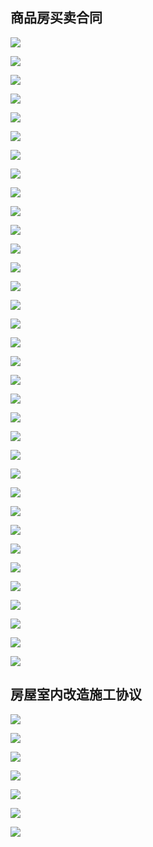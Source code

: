 ## 商品房买卖合同

![](https://cdn.nlark.com/yuque/0/2022/jpeg/22813151/1666406035411-c0161809-0cd3-4d00-a211-3ab1a1c990f1.jpeg)

![](https://cdn.nlark.com/yuque/0/2022/jpeg/22813151/1666406033102-042fb5c7-09b9-4654-b32c-07c08d9c9dad.jpeg)

![](https://cdn.nlark.com/yuque/0/2022/jpeg/22813151/1666406029922-a58ff512-2b1b-4a7b-8e93-5b7f6dd54010.jpeg)

![](https://cdn.nlark.com/yuque/0/2022/jpeg/22813151/1666406027111-d068bd58-0a58-429a-863b-fa3497e74ced.jpeg)

![](https://cdn.nlark.com/yuque/0/2022/jpeg/22813151/1666406066972-d3f79825-67d2-4883-b293-5020518e6b3d.jpeg)

![](https://cdn.nlark.com/yuque/0/2022/jpeg/22813151/1666406064285-4233285e-8c8f-44f1-bcaa-799add70b8be.jpeg)

![](https://cdn.nlark.com/yuque/0/2022/jpeg/22813151/1666406027111-d068bd58-0a58-429a-863b-fa3497e74ced.jpeg)

![](https://cdn.nlark.com/yuque/0/2022/jpeg/22813151/1666406058692-c118f754-5127-4f5b-bb44-b445f13dc0aa.jpeg)

![](https://cdn.nlark.com/yuque/0/2022/jpeg/22813151/1666406055502-96df579c-416f-40b7-b853-bc3b4a150c7e.jpeg)

![](https://cdn.nlark.com/yuque/0/2022/jpeg/22813151/1666406053213-e30c6839-e7ee-4c4c-8142-64b084665639.jpeg)

![](https://cdn.nlark.com/yuque/0/2022/jpeg/22813151/1666406037907-60f9d217-9fed-475f-934b-aa523da5348b.jpeg)

![](https://cdn.nlark.com/yuque/0/2022/jpeg/22813151/1666406024504-85aad0a4-ec86-4760-9d46-8ebcd831590d.jpeg)

![](https://cdn.nlark.com/yuque/0/2022/jpeg/22813151/1666406022013-ab7a3245-b2e7-4297-bb51-0eeabb925e41.jpeg)

![](https://cdn.nlark.com/yuque/0/2022/jpeg/22813151/1666406018832-c80e38b5-acd3-4577-bbd1-7b94fc47808a.jpeg)

![](https://cdn.nlark.com/yuque/0/2022/jpeg/22813151/1666406014609-16eaa3b6-cd65-4b8f-a3f0-b1d326d96c67.jpeg)

![](https://cdn.nlark.com/yuque/0/2022/jpeg/22813151/1666406011714-fcbd8ad1-5346-422b-b381-dd8a29d85b99.jpeg)

  

  

![](https://cdn.nlark.com/yuque/0/2022/jpeg/22813151/1666406542254-1a226d59-3663-41c6-add6-d8e0aba19812.jpeg)

![](https://cdn.nlark.com/yuque/0/2022/jpeg/22813151/1666406545611-2c31123e-546c-48aa-81e8-545364bc80ba.jpeg)

![](https://cdn.nlark.com/yuque/0/2022/jpeg/22813151/1666406548234-1a09ccf1-1aa3-44b3-847e-3f7138f00734.jpeg)

![](https://cdn.nlark.com/yuque/0/2022/jpeg/22813151/1666406550685-bae6591d-662f-457f-bb58-8a15f7b063ce.jpeg)

![](https://cdn.nlark.com/yuque/0/2022/jpeg/22813151/1666406553849-5dab886d-f1bd-49a2-b5b7-61ab8a0666b5.jpeg)

![](https://cdn.nlark.com/yuque/0/2022/jpeg/22813151/1666406557262-690d2f86-182f-4121-8e0e-2eb6c4d95795.jpeg)

![](https://cdn.nlark.com/yuque/0/2022/jpeg/22813151/1666406560149-8fcab8fc-d004-41df-b87f-fbfa8165db1e.jpeg)

![](https://cdn.nlark.com/yuque/0/2022/jpeg/22813151/1666406563269-a0a1ad20-9b6c-42c1-9e29-76b15c2e1851.jpeg)

![](https://cdn.nlark.com/yuque/0/2022/jpeg/22813151/1666406567098-a112ffd1-b869-4589-9d7f-4035daa995b8.jpeg)

![](https://cdn.nlark.com/yuque/0/2022/jpeg/22813151/1666406570177-e2d85455-2a5b-4eb9-9039-cd8b48781b78.jpeg)

![](https://cdn.nlark.com/yuque/0/2022/jpeg/22813151/1666406582345-24a669df-6caf-42e0-a1e1-61b6604cbeac.jpeg)

![](https://cdn.nlark.com/yuque/0/2022/jpeg/22813151/1666406585495-1058e357-610e-4f3f-8930-a1a66faec263.jpeg)

![](https://cdn.nlark.com/yuque/0/2022/jpeg/22813151/1666406588740-9e9c29b1-ab64-4942-bf07-04a3d6dc9eb1.jpeg)

![](https://cdn.nlark.com/yuque/0/2022/jpeg/22813151/1666406591778-f1ea8ee1-619b-41b3-83ef-175e56586e95.jpeg)

![](https://cdn.nlark.com/yuque/0/2022/jpeg/22813151/1666406594867-56ae3780-d18b-41ed-bdbf-53fa61e0a8b9.jpeg)

![](https://cdn.nlark.com/yuque/0/2022/jpeg/22813151/1666406598218-f337530a-8f4a-4ff8-9579-44e94e69c777.jpeg)

![](https://cdn.nlark.com/yuque/0/2022/jpeg/22813151/1666406601661-eb98f6b7-9b5a-409e-98e2-2c9615a1dbe8.jpeg)

![](https://cdn.nlark.com/yuque/0/2022/jpeg/22813151/1666406605011-974e66e1-7e01-4492-9823-9a250f2ccd26.jpeg)

  

## **房屋室内改造施工协议**

![](https://cdn.nlark.com/yuque/0/2022/jpeg/22813151/1666407278930-91fd55a0-ccb3-4dfa-b0d7-62173b644040.jpeg)

![](https://cdn.nlark.com/yuque/0/2022/jpeg/22813151/1666407282039-485a2bfd-7d12-44c9-9652-f418fde9f525.jpeg)

![](https://cdn.nlark.com/yuque/0/2022/jpeg/22813151/1666407285110-010cacdd-be1e-4978-b52c-7394c18f030a.jpeg)

![](https://cdn.nlark.com/yuque/0/2022/jpeg/22813151/1666407287664-26bfddfb-5c31-4233-8a5a-ab6a95f25826.jpeg)

![](https://cdn.nlark.com/yuque/0/2022/jpeg/22813151/1666407290153-cfdd9ed4-e47d-403b-99ff-8f532de1ea43.jpeg)

![](https://cdn.nlark.com/yuque/0/2022/jpeg/22813151/1666407292999-4fcfa4d0-f813-4a64-9e14-a7a15132f29b.jpeg)

![](https://cdn.nlark.com/yuque/0/2022/jpeg/22813151/1666407295355-114ea539-3318-45e8-ae33-878a9c968535.jpeg)